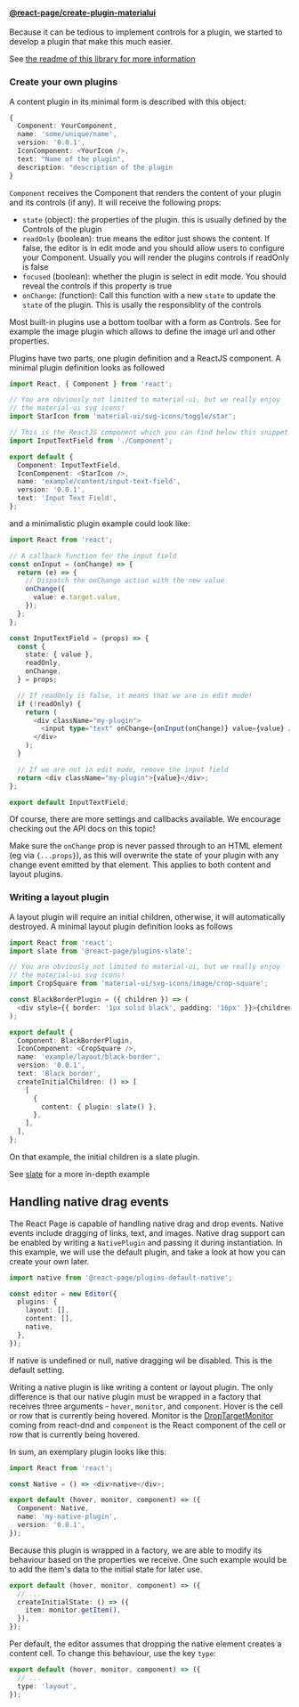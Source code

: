 #### [@react-page/create-plugin-materialui](https://www.npmjs.com/package/@react-page/create-plugin-materialui)

Because it can be tedious to implement controls for a plugin, we started to develop a plugin that make this much easier.

See [the readme of this library for more information](https://github.com/react-page/react-page/tree/master/packages/plugins/createPluginMaterialUi)

### Create your own plugins

A content plugin in its minimal form is described with this object:

```typescript
{
  Component: YourComponent,
  name: 'some/unique/name',
  version: '0.0.1',
  IconComponent: <YourIcon />,
  text: "Name of the plugin",
  description: "description of the plugin
}
```

`Component` receives the Component that renders the content of your plugin and its controls (if any). It will receive the following props:

- `state` (object): the properties of the plugin. this is usually defined by the Controls of the plugin
- `readOnly` (boolean): true means the editor just shows the content. If false, the editor is in edit mode and you should allow users to configure your Component. Usually you will render the plugins controls if readOnly is false
- `focused` (boolean): whether the plugin is select in edit mode. You should reveal the controls if this property is true
- `onChange`: (function): Call this function with a new `state` to update the `state` of the plugin. This is usally the responsiblity of the controls

Most built-in plugins use a bottom toolbar with a form as Controls. See for example the image plugin which allows to define the image url and other properties.

Plugins have two parts, one plugin definition and a ReactJS component. A minimal plugin definition looks as followed

```typescript
import React, { Component } from 'react';

// You are obviously not limited to material-ui, but we really enjoy
// the material-ui svg icons!
import StarIcon from 'material-ui/svg-icons/toggle/star';

// This is the ReactJS component which you can find below this snippet
import InputTextField from './Component';

export default {
  Component: InputTextField,
  IconComponent: <StarIcon />,
  name: 'example/content/input-text-field',
  version: '0.0.1',
  text: 'Input Text Field',
};
```

and a minimalistic plugin example could look like:

```typescript
import React from 'react';

// A callback function for the input field
const onInput = (onChange) => {
  return (e) => {
    // Dispatch the onChange action with the new value
    onChange({
      value: e.target.value,
    });
  };
};

const InputTextField = (props) => {
  const {
    state: { value },
    readOnly,
    onChange,
  } = props;

  // If readOnly is false, it means that we are in edit mode!
  if (!readOnly) {
    return (
      <div className="my-plugin">
        <input type="text" onChange={onInput(onChange)} value={value} />
      </div>
    );
  }

  // If we are not in edit mode, remove the input field
  return <div className="my-plugin">{value}</div>;
};

export default InputTextField;
```

Of course, there are more settings and callbacks available. We encourage checking out the API docs on this topic!

Make sure the `onChange` prop is never passed through to an HTML element (eg via `{...props}`), as this will overwrite the state of your plugin with any change event emitted by that element. This applies to both content and layout plugins.

### Writing a layout plugin

A layout plugin will require an initial children, otherwise, it will automatically destroyed. A minimal layout plugin definition looks as follows

```typescript
import React from 'react';
import slate from '@react-page/plugins-slate';

// You are obviously not limited to material-ui, but we really enjoy
// the material-ui svg icons!
import CropSquare from 'material-ui/svg-icons/image/crop-square';

const BlackBorderPlugin = ({ children }) => (
  <div style={{ border: '1px solid black', padding: '16px' }}>{children}</div>
);

export default {
  Component: BlackBorderPlugin,
  IconComponent: <CropSquare />,
  name: 'example/layout/black-border',
  version: '0.0.1',
  text: 'Black border',
  createInitialChildren: () => [
    [
      {
        content: { plugin: slate() },
      },
    ],
  ],
};
```

On that example, the initial children is a slate plugin.

See [slate](./slate.md) for a more in-depth example

## Handling native drag events

The React Page is capable of handling native drag and drop events. Native events include dragging of links, text,
and images. Native drag support can be enabled by writing a `NativePlugin` and passing it during instantiation.
In this example, we will use the default plugin, and take a look at how you can create your own later.

```typescript
import native from '@react-page/plugins-default-native';

const editor = new Editor({
  plugins: {
    layout: [],
    content: [],
    native,
  },
});
```

If native is undefined or null, native dragging wil be disabled. This is the default setting.

Writing a native plugin is like writing a content or layout plugin. The only difference is that our native plugin must
be wrapped in a factory that receives three arguments - `hover`, `monitor`, and `component`. Hover is the cell or row
that is currently being hovered. Monitor is the [DropTargetMonitor](https://react-dnd.github.io/react-dnd/docs-drop-target-monitor.html)
coming from react-dnd and `component` is the React component of the cell or row that is currently being hovered.

In sum, an exemplary plugin looks like this:

```typescript
import React from 'react';

const Native = () => <div>native</div>;

export default (hover, monitor, component) => ({
  Component: Native,
  name: 'my-native-plugin',
  version: '0.0.1',
});
```

Because this plugin is wrapped in a factory, we are able to modify its behaviour based on the properties we receive.
One such example would be to add the item's data to the initial state for later use.

```typescript
export default (hover, monitor, component) => ({
  // ...
  createInitialState: () => ({
    item: monitor.getItem(),
  }),
});
```

Per default, the editor assumes that dropping the native element creates a content cell. To change this behaviour, use
the key `type`:

```typescript
export default (hover, monitor, component) => ({
  // ...
  type: 'layout',
});
```
